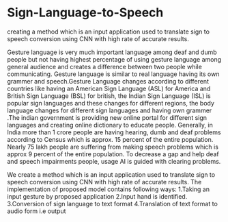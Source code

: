 # Sign-Language-to-Speech
creating a method which is an input application used to translate sign to speech conversion using CNN with high rate of accurate results.

Gesture language is very much important language among deaf and dumb people but not having highest percentage of using gesture language among general audience and creates a difference between two people while communicating. Gesture language is similar to real language having its own grammer and speech.Gesture Language changes according to different countries like having an American Sign Language (ASL) for America and British Sign Language (BSL) for british, the Indian Sign Language (ISL) is popular sign languages and these changes for different regions, the body language changes for different sign languages and having own grammer .The indian government is providing new online portal for different sign languages and creating online dictionary to educate people. Generally, in India more than 1 crore people are having hearing, dumb and deaf problems according to Census which is approx. 15 percent of the entire population. Nearly 75 lakh people are suffering from making speech problems which is approx 9 percent of the entire population. To decrease a gap and help deaf and speech impairments people, usage AI is guided with clearing problems.

We create a method which is an input application used to translate sign to speech conversion using CNN with high rate of accurate results. The implementation of proposed model contains following ways:
1.Taking an input gesture by proposed application
2.Input hand is identified.
3.Conversion of sign language to text format
4.Translation of text format to audio form i.e output
